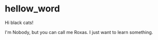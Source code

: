 # hellow_word
Hi black cats!

I'm Nobody, but you can call me Roxas.
I just want to learn something.

